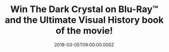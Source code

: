 ---
campaign-uuid: "c-e2057474-016b-49a5-b0b4-4826ab5d4d0f"
type: "Preview"
category: "Competition"
date: "2018-03-05T09:00:00.000Z"
end-date: "2018-03-19T23:59:00.000Z"
disable-form: false
is_promoted: false
has_entry_page: true
title: "Win The Dark Crystal on Blu-Ray™ and the Ultimate Visual History book of the\
  \ movie!"
competition-description: "Calling all The Dark Crystal fans! Get ready to return to\
  \ the mystical world of Thrall! To celebrate the debut on 4K Ultra HD™ and the return\
  \ on Blu-ray™ & DVD of the movie, we've managed to get our hands on 3 copies of\
  \ the Blu-Ray™ and 3 copies of The Ultimate Visual History book of the movie! An\
  \ exciting time and a must have for any Dark Crystal fan!\r\n<p>Sounds good? You\
  \ know what to do…</p>"
hero-header: "Win The Dark Crystal on Blu-ray™ and the Ultimate Visual History book\
  \ of the movie!"
terms-confirmation: "N/A"
banner-img: "https://assets.expresslyapp.com/asset-8b122d89-0812-48cb-a1b0-f4a416da9981.jpg"
logo-left-href: "http://www.nme.com/"
logo-left-image: "https://assets.expresslyapp.com/asset-72adbf1a-6bed-4427-84c6-e2efb2c697e2.jpg"
logo-left-title: "NME"
bg-image-hero: "https://assets.expresslyapp.com/asset-c4618a43-e9ff-48db-a33d-2c4493c2114e.jpg"
bg-image-first: "https://assets.expresslyapp.com/asset-915c0beb-b694-4454-84ac-8d57334ba092.jpg"
bg-image-second: "https://assets.expresslyapp.com/asset-cf4c3273-c4ed-4cf6-988d-57963f51d315.jpg"
bg-image-third: "https://assets.expresslyapp.com/asset-e404f154-978d-489c-80a7-b4da46097b74.jpg"
section1-content: "<p>The high fantasy adventure film directed by Jim Henson and Frank\
  \ Oz back in 1982 has been fully restored in 4K from the original camera negative\
  \ and is coming home with you!</p> \r\n<p>To celebrate the debut on 4K Ultra HD™\
  \ and the return on Blu-ray™ & DVD of the movie The Dark Crystal! we've got our\
  \ hands on 3 copies of the amazing Blu-ray™ and 3 copies of the book of the movie\
  \ for one lucky NME reader to win!</p> \r\n<p>The epic fantasy movie follows the\
  \ spectacular story of a young hero who must find a legendary relic in order restore\
  \ harmony to the universe!</p>"
section2-content: "<p>The sensational Blu-ray™ & DVD now at HMV  is packed with exclusive\
  \ bonus content including a collectable 30 page booklet with photos and numerous\
  \ behind the scenes stories! But that is just the beginning…The Ultimate Visual\
  \ History book is a lavish compendium featuring candid set photography, unseen concept\
  \ art and amazing removable pieces such as script pages and sketches form Henson!</p>\r\
  \n<p>Oh, and did I mention The Dark Crystal movie returns to the cinema as well?\
  \ The Prince Charles Cinema in London will screen four very special sessions starting\
  \ March 17!</p><br/>The chosen dates are: Saturday 17 March 2018 at 15:25 Sunday\
  \ 18 March 2018 at 18:00 Tuesday 20 March 2018 at 16:05 Thursday 22 March 2018 at\
  \ 13:25</p>"
section3-content: "<p>The release from Sony Pictures Home Entertainment is perfect\
  \ for kicking off you weekend! Enter your details below for a chance to win this\
  \ fantasy Epic movie on Blu-ray™ and the Ultimate Visual History book of the movie!</p>\r\
  \n<p>Good luck!</p>"
entry-title: "Win The Dark Crystal on Blu-ray™ and the Ultimate Visual History book\
  \ of the movie!"
entry-content: "<p>The Dark Crystal on Blu-ray™ is loaded with additional exclusive\
  \ bonus content for you to get stuck into. <p><p>Enter the draw to win by completing\
  \ the form below before 23.59pm on 19/03/2018.<p>"
has-winner: false
prize-description: "One of 3 copies of The Dark Crystal on Blu-ray™ and one of  3\
  \ copies of the Ultimate Visual History book of the movie."
---